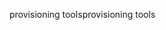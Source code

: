 <span data-ttu-id="69cb3-101">provisioning tools</span><span class="sxs-lookup"><span data-stu-id="69cb3-101">provisioning tools</span></span>